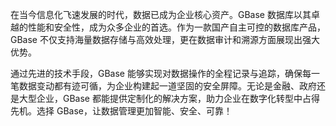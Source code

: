 在当今信息化飞速发展的时代，数据已成为企业核心资产。GBase 数据库以其卓越的性能和安全性，成为众多企业的首选。作为一款国产自主可控的数据库产品，GBase 不仅支持海量数据存储与高效处理，更在数据审计和溯源方面展现出强大优势。

通过先进的技术手段，GBase 能够实现对数据操作的全程记录与追踪，确保每一笔数据变动都有迹可循，为企业构建起一道坚固的安全屏障。无论是金融、政府还是大型企业，GBase 都能提供定制化的解决方案，助力企业在数字化转型中占得先机。选择 GBase，让数据管理更加智能、安全、可靠！
